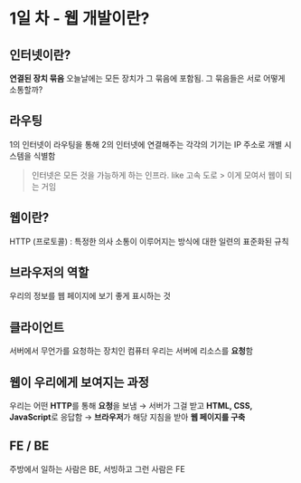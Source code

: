 # 1일 차 - 웹 개발이란?


## 인터넷이란?
**연결된 장치 묶음**
오늘날에는 모든 장치가 그 묶음에 포함됨.
그 묶음들은 서로 어떻게 소통할까?

## 라우팅 ##
1의 인터넷이 라우팅을 통해 2의 인터넷에 연결해주는 
각각의 기기는 IP 주소로 개별 시스템을 식별함
> 인터넷은 모든 것을 가능하게 하는 인프라. like 고속 도로  > 이게 모여서 웹이 되는 거임 

## 웹이란? ##
HTTP (프로토콜) 
: 특정한 의사 소통이 이루어지는 방식에 대한 일련의 표준화된 규칙

## 브라우저의 역할 ##
우리의 정보를 웹 페이지에 보기 좋게 표시하는 것  

## 클라이언트 ##
서버에서 무언가를 요청하는 장치인  컴퓨터 
우리는 서버에 리소스를 **요청**함

## 웹이 우리에게 보여지는 과정  ##
우리는 어떤 **HTTP**를 통해 **요청**을 보냄 → 서버가 그걸 받고 **HTML, CSS, JavaScript**로 응답함 → **브라우저**가 해당 지침을 받아 **웹 페이지를 구축**

## FE / BE ##
주방에서 일하는 사람은 BE, 서빙하고 그런 사람은 FE 

